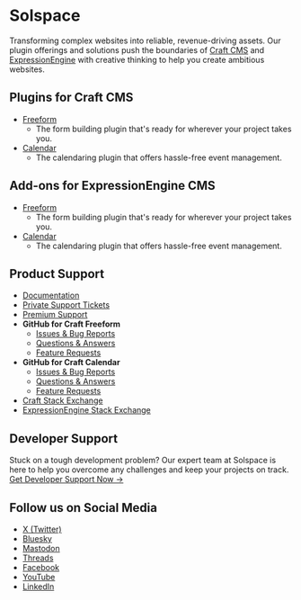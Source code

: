 # Solspace

Transforming complex websites into reliable, revenue-driving assets. Our plugin offerings and solutions push the boundaries of [Craft CMS](https://github.com/craftcms) and [ExpressionEngine](https://github.com/expressionengine) with creative thinking to help you create ambitious websites.

## Plugins for Craft CMS

- [Freeform](https://github.com/solspace/craft-freeform)
    - The form building plugin that's ready for wherever your project takes you.
- [Calendar](https://github.com/solspace/craft-calendar)
    - The calendaring plugin that offers hassle-free event management.
 
## Add-ons for ExpressionEngine CMS

- [Freeform](https://expressionengine.com/add-ons/freeform)
    - The form building plugin that's ready for wherever your project takes you.
- [Calendar](https://expressionengine.com/add-ons/calendar)
    - The calendaring plugin that offers hassle-free event management.
 
## Product Support

- [Documentation](https://docs.solspace.com)
- [Private Support Tickets](https://docs.solspace.com/support)
- [Premium Support](https://docs.solspace.com/support/premium)
- **GitHub for Craft Freeform**
   - [Issues & Bug Reports](https://github.com/solspace/craft-freeform/issues)
   - [Questions & Answers](https://github.com/solspace/craft-freeform/discussions)
   - [Feature Requests](https://github.com/solspace/craft-freeform/discussions/categories/feature-requests)
- **GitHub for Craft Calendar**
   - [Issues & Bug Reports](https://github.com/solspace/craft-calendar/issues)
   - [Questions & Answers](https://github.com/solspace/craft-calendar/discussions)
   - [Feature Requests](https://github.com/solspace/craft-calendar/discussions/categories/feature-requests)
- [Craft Stack Exchange](https://craftcms.stackexchange.com/questions/tagged/solspace)
- [ExpressionEngine Stack Exchange](https://expressionengine.stackexchange.com/questions/tagged/solspace)

## Developer Support
Stuck on a tough development problem? Our expert team at Solspace is here to help you overcome any challenges and keep your projects on track.
[Get Developer Support Now →](https://solspace.com/services/developer-support/)

## Follow us on Social Media

- [X (Twitter)](https://x.com/solspace)
- [Bluesky](https://bsky.app/profile/solspace.com)
- <a rel="me nofollow" href="https://mastodon.social/@solspace">Mastodon</a>
- [Threads](https://threads.net/@solspacecom)
- [Facebook](https://facebook.com/Solspace)
- [YouTube](https://youtube.com/@solspace-inc)
- [LinkedIn](https://linkedin.com/company/solspace)
